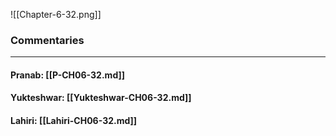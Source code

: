 ![[Chapter-6-32.png]]

### Commentaries

---

#### Pranab: [[P-CH06-32.md]]

#### Yukteshwar: [[Yukteshwar-CH06-32.md]]

#### Lahiri: [[Lahiri-CH06-32.md]]
